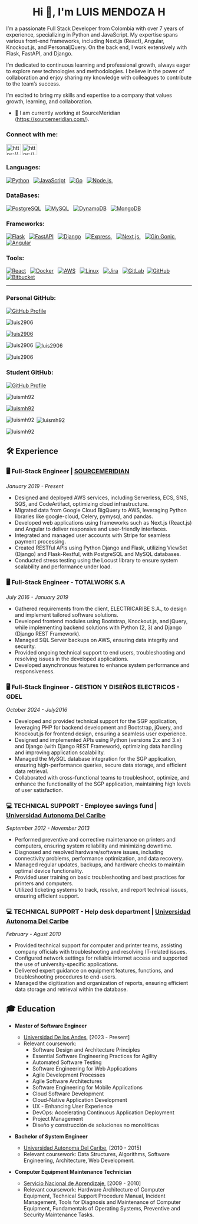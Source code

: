 <h1 align="center">Hi 👋, I'm LUIS MENDOZA H</h1>
<p>I’m a passionate Full Stack Developer from Colombia with over 7 years of experience, specializing in Python and JavaScript. My expertise spans various front-end frameworks, including Next.js (React), Angular, Knockout.js, and PersonaljQuery. On the back end, I work extensively with Flask, FastAPI, and Django.

I’m dedicated to continuous learning and professional growth, always eager to explore new technologies and methodologies. I believe in the power of collaboration and enjoy sharing my knowledge with colleagues to contribute to the team’s success.

I’m excited to bring my skills and expertise to a company that values growth, learning, and collaboration.</p>

- 🔭 I am currently working at SourceMeridian (https://sourcemeridian.com/).

<h3 align="left">Connect with me:</h3>
<p align="left">
<a href="https://www.linkedin.com/in/luis-alberto-mendoza-hernandez/" target="blank"><img align="center" src="https://raw.githubusercontent.com/rahuldkjain/github-profile-readme-generator/master/src/images/icons/Social/linked-in-alt.svg" alt="https://www.linkedin.com/in/luis-alberto-mendoza-hernandez/" height="30" width="40" /></a>
<a href="https://www.hackerrank.com/profile/luis_m1992" target="blank"><img align="center" src="https://raw.githubusercontent.com/rahuldkjain/github-profile-readme-generator/master/src/images/icons/Social/hackerrank.svg" alt="https://www.hackerrank.com/profile/luis_m1992" height="30" width="40" /></a>
</p>

<h3 align="left">Languages:</h3>
<p align="center" dir="auto">
  
  <a target="_blank" rel="noopener noreferrer nofollow" href="https://camo.githubusercontent.com/abbb7cb2491ccdaa3f7f05addceec07177b056958424c8cab3c2b12b74092fc6/68747470733a2f2f696d672e736869656c64732e696f2f62616467652f506879746f6e2d79656c6c6f773f7374796c653d666f722d7468652d6261646765266c6f676f3d707974686f6e266c6f676f436f6c6f723d7768697465"><img src="https://camo.githubusercontent.com/abbb7cb2491ccdaa3f7f05addceec07177b056958424c8cab3c2b12b74092fc6/68747470733a2f2f696d672e736869656c64732e696f2f62616467652f506879746f6e2d79656c6c6f773f7374796c653d666f722d7468652d6261646765266c6f676f3d707974686f6e266c6f676f436f6c6f723d7768697465" alt="Python" data-canonical-src="https://img.shields.io/badge/Phyton-yellow?style=for-the-badge&amp;logo=python&amp;logoColor=white" style="max-width: 100%;"></a>&nbsp;&nbsp;
  <a target="_blank" rel="noopener noreferrer nofollow" href="https://camo.githubusercontent.com/9bbd4c2b5f7cda139d91d34caa14392df56353ca55e19b58184610aa8b123854/68747470733a2f2f696d672e736869656c64732e696f2f62616467652f4a6176615363726970742d3332333333303f7374796c653d666f722d7468652d6261646765266c6f676f3d6a617661736372697074266c6f676f436f6c6f723d463744463145"><img src="https://camo.githubusercontent.com/9bbd4c2b5f7cda139d91d34caa14392df56353ca55e19b58184610aa8b123854/68747470733a2f2f696d672e736869656c64732e696f2f62616467652f4a6176615363726970742d3332333333303f7374796c653d666f722d7468652d6261646765266c6f676f3d6a617661736372697074266c6f676f436f6c6f723d463744463145" alt="JavaScript" data-canonical-src="https://img.shields.io/badge/JavaScript-323330?style=for-the-badge&amp;logo=javascript&amp;logoColor=F7DF1E" style="max-width: 100%;"></a>&nbsp;&nbsp;  <a target="_blank" rel="noopener noreferrer nofollow" href="https://shields.io/category/programming">
  <img src="https://img.shields.io/badge/Go-00ADD8?style=for-the-badge&logo=go&logoColor=white" alt="Go" style="max-width: 100%;"></a>&nbsp;&nbsp;
  <a target="_blank" rel="noopener noreferrer nofollow" href="https://shields.io/category/frameworks">
    <img src="https://img.shields.io/badge/Node.js-339933?style=for-the-badge&logo=node.js&logoColor=white" alt="Node.js" style="max-width: 100%;">
</a>&nbsp;&nbsp;


<h3 align="left">DataBases:</h3>
<a target="_blank" rel="noopener noreferrer nofollow" href="https://shields.io/category/databases">
  <img src="https://img.shields.io/badge/PostgreSQL-336791?style=for-the-badge&logo=postgresql&logoColor=white" alt="PostgreSQL" style="max-width: 100%;"></a>&nbsp;&nbsp;
<a target="_blank" rel="noopener noreferrer nofollow" href="https://camo.githubusercontent.com/4804cde16e9487428ea27793df49b0ada0166115301325bade5532ae7060ed04/68747470733a2f2f696d672e736869656c64732e696f2f62616467652f4d7953514c2d3030354338343f7374796c653d666f722d7468652d6261646765266c6f676f3d6d7973716c266c6f676f436f6c6f723d7768697465"><img src="https://camo.githubusercontent.com/4804cde16e9487428ea27793df49b0ada0166115301325bade5532ae7060ed04/68747470733a2f2f696d672e736869656c64732e696f2f62616467652f4d7953514c2d3030354338343f7374796c653d666f722d7468652d6261646765266c6f676f3d6d7973716c266c6f676f436f6c6f723d7768697465" alt="MySQL" data-canonical-src="https://img.shields.io/badge/MySQL-005C84?style=for-the-badge&amp;logo=mysql&amp;logoColor=white" style="max-width: 100%;"></a>&nbsp;&nbsp;
<a target="_blank" rel="noopener noreferrer nofollow" href="https://camo.githubusercontent.com/daa2123c59149f5da769290a7cfc5c2aae028edc3d906e64c293628cd0a012aa/68747470733a2f2f696d672e736869656c64732e696f2f62616467652f44796e616d6f44622d3030353243433f7374796c653d666f722d7468652d6261646765266c6f676f3d616d617a6f6e617773266c6f676f436f6c6f723d7768697465"><img src="https://camo.githubusercontent.com/daa2123c59149f5da769290a7cfc5c2aae028edc3d906e64c293628cd0a012aa/68747470733a2f2f696d672e736869656c64732e696f2f62616467652f44796e616d6f44622d3030353243433f7374796c653d666f722d7468652d6261646765266c6f676f3d616d617a6f6e617773266c6f676f436f6c6f723d7768697465" alt="DynamoDB" data-canonical-src="https://img.shields.io/badge/DynamoDb-0052CC?style=for-the-badge&amp;logo=amazonaws&amp;logoColor=white" style="max-width: 100%;"></a>&nbsp;&nbsp;
<a target="_blank" rel="noopener noreferrer nofollow" href="https://camo.githubusercontent.com/ac191d745e6627adb722b07f45891c529df392fd4b0cee8ed195a10070e7a936/68747470733a2f2f696d672e736869656c64732e696f2f62616467652f4d6f6e676f44622d6461726b677265656e3f7374796c653d666f722d7468652d6261646765266c6f676f3d6d6f6e676f6462266c6f676f436f6c6f723d7768697465"><img src="https://camo.githubusercontent.com/ac191d745e6627adb722b07f45891c529df392fd4b0cee8ed195a10070e7a936/68747470733a2f2f696d672e736869656c64732e696f2f62616467652f4d6f6e676f44622d6461726b677265656e3f7374796c653d666f722d7468652d6261646765266c6f676f3d6d6f6e676f6462266c6f676f436f6c6f723d7768697465" alt="MongoDB" data-canonical-src="https://img.shields.io/badge/MongoDb-darkgreen?style=for-the-badge&amp;logo=mongodb&amp;logoColor=white" style="max-width: 100%;"></a>&nbsp;&nbsp;
  
  
<h3 align="left">Frameworks:</h3>
<a target="_blank" rel="noopener noreferrer nofollow" href="https://shields.io/category/frameworks">
  <img src="https://img.shields.io/badge/Flask-000000?style=for-the-badge&logo=flask&logoColor=white" alt="Flask" style="max-width: 100%;"></a>&nbsp;&nbsp;
<a target="_blank" rel="noopener noreferrer nofollow" href="https://shields.io/category/frameworks">
  <img src="https://img.shields.io/badge/FastAPI-005571?style=for-the-badge&logo=fastapi&logoColor=white" alt="FastAPI" style="max-width: 100%;"></a>&nbsp;&nbsp;
<a target="_blank" rel="noopener noreferrer nofollow" href="https://shields.io/category/frameworks">
  <img src="https://img.shields.io/badge/Django-092E20?style=for-the-badge&logo=django&logoColor=white" alt="Django" style="max-width: 100%;"></a>&nbsp;&nbsp;
 <a target="_blank" rel="noopener noreferrer nofollow" href="https://shields.io/category/frameworks">
        <img src="https://img.shields.io/badge/Express-000000?style=for-the-badge&logo=express&logoColor=white" alt="Express" style="max-width: 100%;">
    </a>&nbsp;&nbsp;
<a target="_blank" rel="noopener noreferrer nofollow" href="https://shields.io/category/frameworks">
    <img src="https://img.shields.io/badge/Next.js-000000?style=for-the-badge&logo=next.js&logoColor=white" alt="Next.js" style="max-width: 100%;">
</a>&nbsp;&nbsp;
<a target="_blank" rel="noopener noreferrer nofollow" href="https://shields.io/category/frameworks">
    <img src="https://img.shields.io/badge/Gin-00B140?style=for-the-badge&logo=gin&logoColor=white" alt="Gin Gonic" style="max-width: 100%;">
</a>&nbsp;&nbsp;

<a target="_blank" rel="noopener noreferrer nofollow" href="https://shields.io/category/frameworks">
  <img src="https://img.shields.io/badge/Angular-DD0031?style=for-the-badge&logo=angular&logoColor=white" alt="Angular" style="max-width: 100%;"></a>&nbsp;&nbsp;
  

<h3 align="left">Tools:</h3>
<a target="_blank" rel="noopener noreferrer nofollow" href="https://camo.githubusercontent.com/2658e853305bb329f73e8afb83e4661899bd9e69e411f5a85614293ba5c12b0f/68747470733a2f2f696d672e736869656c64732e696f2f62616467652f52656163742d3030374143433f7374796c653d666f722d7468652d6261646765266c6f676f3d7265616374266c6f676f436f6c6f723d7768697465"><img src="https://camo.githubusercontent.com/2658e853305bb329f73e8afb83e4661899bd9e69e411f5a85614293ba5c12b0f/68747470733a2f2f696d672e736869656c64732e696f2f62616467652f52656163742d3030374143433f7374796c653d666f722d7468652d6261646765266c6f676f3d7265616374266c6f676f436f6c6f723d7768697465" alt="React" data-canonical-src="https://img.shields.io/badge/React-007ACC?style=for-the-badge&amp;logo=react&amp;logoColor=white" style="max-width: 100%;"></a>&nbsp;&nbsp;
  <a target="_blank" rel="noopener noreferrer nofollow" href="https://camo.githubusercontent.com/ab945c282029462b8f24ba4a97ee20f2b70e13a2d3720ab2babc73bbc492049f/68747470733a2f2f696d672e736869656c64732e696f2f62616467652f446f636b65722d3243413545303f7374796c653d666f722d7468652d6261646765266c6f676f3d646f636b6572266c6f676f436f6c6f723d7768697465"><img src="https://camo.githubusercontent.com/ab945c282029462b8f24ba4a97ee20f2b70e13a2d3720ab2babc73bbc492049f/68747470733a2f2f696d672e736869656c64732e696f2f62616467652f446f636b65722d3243413545303f7374796c653d666f722d7468652d6261646765266c6f676f3d646f636b6572266c6f676f436f6c6f723d7768697465" alt="Docker" data-canonical-src="https://img.shields.io/badge/Docker-2CA5E0?style=for-the-badge&amp;logo=docker&amp;logoColor=white" style="max-width: 100%;"></a>&nbsp;&nbsp;
<a target="_blank" rel="noopener noreferrer nofollow" href="https://camo.githubusercontent.com/49e67c5991480c6fd3fb909c138b2e4b7e72608b863de455559120090f7907f4/68747470733a2f2f696d672e736869656c64732e696f2f62616467652f416d617a6f6e5f4157532d4646393930303f7374796c653d666f722d7468652d6261646765266c6f676f3d616d617a6f6e617773266c6f676f436f6c6f723d7768697465"><img src="https://camo.githubusercontent.com/49e67c5991480c6fd3fb909c138b2e4b7e72608b863de455559120090f7907f4/68747470733a2f2f696d672e736869656c64732e696f2f62616467652f416d617a6f6e5f4157532d4646393930303f7374796c653d666f722d7468652d6261646765266c6f676f3d616d617a6f6e617773266c6f676f436f6c6f723d7768697465" alt="AWS" data-canonical-src="https://img.shields.io/badge/Amazon_AWS-FF9900?style=for-the-badge&amp;logo=amazonaws&amp;logoColor=white" style="max-width: 100%;"></a>&nbsp;&nbsp;
<a target="_blank" rel="noopener noreferrer nofollow" href="https://camo.githubusercontent.com/6169cd81e1c94723dc51e798f46237c7f6fe6cf48a7709a5846f93884e9b9b0c/68747470733a2f2f696d672e736869656c64732e696f2f62616467652f4c696e75782d4646444133333f7374796c653d666f722d7468652d6261646765266c6f676f3d6c696e7578266c6f676f436f6c6f723d626c61636b"><img src="https://camo.githubusercontent.com/6169cd81e1c94723dc51e798f46237c7f6fe6cf48a7709a5846f93884e9b9b0c/68747470733a2f2f696d672e736869656c64732e696f2f62616467652f4c696e75782d4646444133333f7374796c653d666f722d7468652d6261646765266c6f676f3d6c696e7578266c6f676f436f6c6f723d626c61636b" alt="Linux" data-canonical-src="https://img.shields.io/badge/Linux-FFDA33?style=for-the-badge&amp;logo=linux&amp;logoColor=black" style="max-width: 100%;"></a>&nbsp;&nbsp;
<a target="_blank" rel="noopener noreferrer nofollow" href="https://camo.githubusercontent.com/ad9e6a6136a57e1da04e20cfb5bff82fd2a4a824a92fbaf8318bc060bebb2a78/68747470733a2f2f696d672e736869656c64732e696f2f62616467652f4a6972612d3030353243433f7374796c653d666f722d7468652d6261646765266c6f676f3d4a697261266c6f676f436f6c6f723d7768697465"><img src="https://camo.githubusercontent.com/ad9e6a6136a57e1da04e20cfb5bff82fd2a4a824a92fbaf8318bc060bebb2a78/68747470733a2f2f696d672e736869656c64732e696f2f62616467652f4a6972612d3030353243433f7374796c653d666f722d7468652d6261646765266c6f676f3d4a697261266c6f676f436f6c6f723d7768697465" alt="Jira" data-canonical-src="https://img.shields.io/badge/Jira-0052CC?style=for-the-badge&amp;logo=Jira&amp;logoColor=white" style="max-width: 100%;"></a>&nbsp;&nbsp;
<a target="_blank" rel="noopener noreferrer nofollow" href="https://camo.githubusercontent.com/6427b03f2db3b0b09607acdd2aafd148dc68c6a607c73aa0bb9515e27267f8dd/68747470733a2f2f696d672e736869656c64732e696f2f62616467652f4769744c61622d3333304636333f7374796c653d666f722d7468652d6261646765266c6f676f3d6769746c6162266c6f676f436f6c6f723d7768697465"><img src="https://camo.githubusercontent.com/6427b03f2db3b0b09607acdd2aafd148dc68c6a607c73aa0bb9515e27267f8dd/68747470733a2f2f696d672e736869656c64732e696f2f62616467652f4769744c61622d3333304636333f7374796c653d666f722d7468652d6261646765266c6f676f3d6769746c6162266c6f676f436f6c6f723d7768697465" alt="GitLab" data-canonical-src="https://img.shields.io/badge/GitLab-330F63?style=for-the-badge&amp;logo=gitlab&amp;logoColor=white" style="max-width: 100%;"></a>&nbsp;&nbsp;<a target="_blank" rel="noopener noreferrer nofollow" href="https://camo.githubusercontent.com/f9662fc37f2df31a4a96b833ad28e3c72308d26d2a53c49c350bc6c4eee0b46f/68747470733a2f2f696d672e736869656c64732e696f2f62616467652f6769746875622532302d2532333030302e7376673f267374796c653d666f722d7468652d6261646765266c6f676f3d676974687562266c6f676f436f6c6f723d7768697465"><img src="https://camo.githubusercontent.com/f9662fc37f2df31a4a96b833ad28e3c72308d26d2a53c49c350bc6c4eee0b46f/68747470733a2f2f696d672e736869656c64732e696f2f62616467652f6769746875622532302d2532333030302e7376673f267374796c653d666f722d7468652d6261646765266c6f676f3d676974687562266c6f676f436f6c6f723d7768697465" alt="GitHub" data-canonical-src="https://img.shields.io/badge/github%20-%23000.svg?&amp;style=for-the-badge&amp;logo=github&amp;logoColor=white" style="max-width: 100%;"></a>&nbsp;&nbsp;<a target="_blank" rel="noopener noreferrer nofollow" href="https://shields.io/category/version_control"><img src="https://img.shields.io/badge/Bitbucket-0052CC?style=for-the-badge&logo=bitbucket&logoColor=white" alt="Bitbucket" style="max-width: 100%;"></a>&nbsp;&nbsp;


<hr>


<h3 align="left">Personal GitHub:</h3>

[![GitHub Profile](https://img.shields.io/badge/-My%20GitHub-000000?style=flat-square&logo=github)](https://github.com/luis2906)

<p align="left"> <img src="https://komarev.com/ghpvc/?username=luis2906&label=Profile%20views&color=0e75b6&style=flat" alt="luis2906" /> </p>

<p align="left"> <a href="https://github.com/ryo-ma/github-profile-trophy"><img src="https://github-profile-trophy.vercel.app/?username=luis2906" alt="luis2906" /></a> </p>

<p><img align="left" src="https://github-readme-stats.vercel.app/api/top-langs?username=luis2906&show_icons=true&locale=en&layout=compact" alt="luis2906" /></p>

<p>&nbsp;<img align="center" src="https://github-readme-stats.vercel.app/api?username=luis2906&show_icons=true&locale=en" alt="luis2906" /></p>

<p><img align="center" src="https://github-readme-streak-stats.herokuapp.com/?user=luis2906&" alt="luis2906" /></p>


<h3 align="left">Student GitHub:</h3>

[![GitHub Profile](https://img.shields.io/badge/-My%20GitHub-000000?style=flat-square&logo=github)](https://github.com/luismh92)

<p align="left"> <img src="https://komarev.com/ghpvc/?username=luismh92&label=Profile%20views&color=0e75b6&style=flat" alt="luismh92" /> </p>

<p align="left"> <a href="https://github.com/ryo-ma/github-profile-trophy"><img src="https://github-profile-trophy.vercel.app/?username=luismh92" alt="luismh92" /></a> </p>

<p><img align="left" src="https://github-readme-stats.vercel.app/api/top-langs?username=luismh92&show_icons=true&locale=en&layout=compact" alt="luismh92" /></p>

<p>&nbsp;<img align="center" src="https://github-readme-stats.vercel.app/api?username=luismh92&show_icons=true&locale=en" alt="luismh92" /></p>

<p><img align="center" src="https://github-readme-streak-stats.herokuapp.com/?user=luismh92&" alt="luismh92" /></p>

## 🛠️ Experience

### 🖥️ Full-Stack Engineer | [SOURCEMERIDIAN](https://sourcemeridian.com/)
*January 2019 - Present*

- Designed and deployed AWS services, including Serverless, ECS, SNS, SQS, and CodeArtifact, optimizing cloud infrastructure.
- Migrated data from Google Cloud BigQuery to AWS, leveraging Python libraries like google-cloud, Celery, pymysql, and pandas.
- Developed web applications using frameworks such as Next.js (React.js) and Angular to deliver responsive and user-friendly interfaces.
- Integrated and managed user accounts with Stripe for seamless payment processing.
- Created RESTful APIs using Python Django and Flask, utilizing ViewSet (Django) and Flask-Restful, with PostgreSQL and MySQL databases.
- Conducted stress testing using the Locust library to ensure system scalability and performance under load.

### 🖥️ Full-Stack Engineer -  TOTALWORK S.A
*July 2016 - January 2019*

- Gathered requirements from the client, ELECTRICARIBE S.A., to design and implement tailored software solutions.
- Developed frontend modules using Bootstrap, Knockout.js, and jQuery, while implementing backend solutions with Python (2, 3) and Django (Django REST Framework).
- Managed SQL Server backups on AWS, ensuring data integrity and security.
- Provided ongoing technical support to end users, troubleshooting and resolving issues in the developed applications.
- Developed asynchronous features to enhance system performance and responsiveness.
  
### 🖥️ Full-Stack Engineer - GESTION Y DISEÑOS ELECTRICOS - GDEL
*October 2024 - July2016*

- Developed and provided technical support for the SGP application, leveraging PHP for backend development and Bootstrap, jQuery, and Knockout.js for frontend design, ensuring a seamless user experience.
- Designed and implemented APIs using Python (versions 2.x and 3.x) and Django (with Django REST Framework), optimizing data handling and improving application scalability.
- Managed the MySQL database integration for the SGP application, ensuring high-performance queries, secure data storage, and efficient data retrieval.
- Collaborated with cross-functional teams to troubleshoot, optimize, and enhance the functionality of the SGP application, maintaining high levels of user satisfaction.

### 💻 TECHNICAL SUPPORT - Employee savings fund  | [Universidad Autonoma Del Caribe](https://www.uac.edu.co/)
*September 2012 - November 2013*

- Performed preventive and corrective maintenance on printers and computers, ensuring system reliability and minimizing downtime.
- Diagnosed and resolved hardware/software issues, including connectivity problems, performance optimization, and data recovery.
- Managed regular updates, backups, and hardware checks to maintain optimal device functionality.
- Provided user training on basic troubleshooting and best practices for printers and computers.
- Utilized ticketing systems to track, resolve, and report technical issues, ensuring efficient support.

### 💻 TECHNICAL SUPPORT - Help desk department | [Universidad Autonoma Del Caribe](https://www.uac.edu.co/)
*February - Agust 2010*

- Provided technical support for computer and printer teams, assisting company officials with troubleshooting and resolving IT-related issues.
- Configured network settings for reliable internet access and supported the use of university-specific applications.
- Delivered expert guidance on equipment features, functions, and troubleshooting procedures to end-users.
- Managed the digitization and organization of reports, ensuring efficient data storage and retrieval within the database.


## 🎓 Education 

- **Master of Software Engineer**  
  - [Universidad De los Andes]([https://www.uac.edu.co/](https://www.uniandes.edu.co/)), [2023 - Present]
  - Relevant coursework:
    - Software Design and Architecture Principles
    - Essential Software Engineering Practices for Agility
    - Automated Software Testing
    - Software Engineering for Web Applications
    - Agile Development Processes
    - Agile Software Architectures
    - Software Engineering for Mobile Applications
    - Cloud Software Development
    - Cloud-Native Application Development
    - UX - Enhancing User Experience
    - DevOps: Accelerating Continuous Application Deployment
    - Project Management
    - Diseño y construcción de soluciones no monolíticas

- **Bachelor of System Engineer**  
  - [Universidad Autonoma Del Caribe](https://www.uac.edu.co/), [2010 - 2015]
  - Relevant coursework: Data Structures, Algorithms, Software Engineering, Architecture, Web Development.

- **Computer Equipment Maintenance Technician**  
  - [Servicio Nacional de Aprendizaje](https://www.sena.edu.co/es-co/Paginas/default.aspx), [2009 - 2010]
  - Relevant coursework: Hardware Architecture of Computer Equipment, Technical Support Procedure Manual, Incident Management, Tools for Diagnosis and Maintenance of Computer Equipment, Fundamentals of Operating Systems, Preventive and Security Maintenance Tasks.









